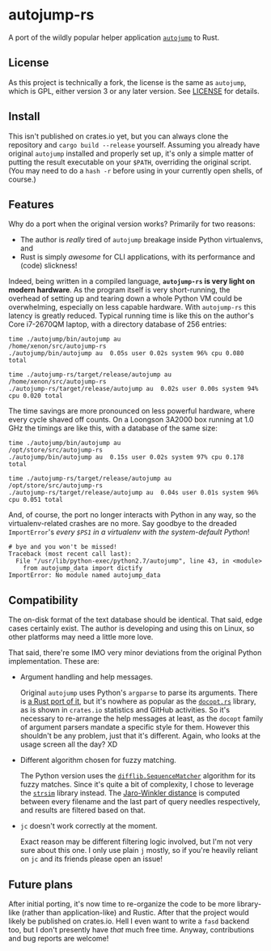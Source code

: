 # autojump-rs

A port of the wildly popular helper application [`autojump`][aj] to Rust.

[aj]: https://github.com/wting/autojump


## License

As this project is technically a fork, the license is the same as `autojump`,
which is GPL, either version 3 or any later version. See [LICENSE](LICENSE)
for details.


## Install

This isn't published on crates.io yet, but you can always clone the repository
and `cargo build --release` yourself. Assuming you already have original
`autojump` installed and properly set up, it's only a simple matter of putting
the result executable on your `$PATH`, overriding the original script. (You
may need to do a `hash -r` before using in your currently open shells, of
course.)


## Features

Why do a port when the original version works? Primarily for two reasons:

* The author is *really* tired of `autojump` breakage inside Python virtualenvs, and
* Rust is simply *awesome* for CLI applications, with its performance and (code) slickness!

Indeed, being written in a compiled language, **`autojump-rs` is very light on
modern hardware**. As the program itself is very short-running, the overhead of
setting up and tearing down a whole Python VM could be overwhelming,
especially on less capable hardware. With `autojump-rs` this latency is
greatly reduced. Typical running time is like this on the author's Core
i7-2670QM laptop, with a directory database of 256 entries:

```
time ./autojump/bin/autojump au
/home/xenon/src/autojump-rs
./autojump/bin/autojump au  0.05s user 0.02s system 96% cpu 0.080 total

time ./autojump-rs/target/release/autojump au
/home/xenon/src/autojump-rs
./autojump-rs/target/release/autojump au  0.02s user 0.00s system 94% cpu 0.020 total
```

The time savings are more pronounced on less powerful hardware, where every
cycle shaved off counts. On a Loongson 3A2000 box running at 1.0 GHz the
timings are like this, with a database of the same size:

```
time ./autojump/bin/autojump au
/opt/store/src/autojump-rs
./autojump/bin/autojump au  0.15s user 0.02s system 97% cpu 0.178 total

time ./autojump-rs/target/release/autojump au
/opt/store/src/autojump-rs
./autojump-rs/target/release/autojump au  0.04s user 0.01s system 96% cpu 0.051 total
```

And, of course, the port no longer interacts with Python in any way, so the
virtualenv-related crashes are no more. Say goodbye to the dreaded
`ImportError`'s *every `$PS1` in a virtualenv with the system-default
Python*!

```
# bye and you won't be missed!
Traceback (most recent call last):
  File "/usr/lib/python-exec/python2.7/autojump", line 43, in <module>
    from autojump_data import dictify
ImportError: No module named autojump_data
```


## Compatibility

The on-disk format of the text database should be identical. That said, edge
cases certainly exist. The author is developing and using this on Linux, so
other platforms may need a little more love.

That said, there're some IMO very minor deviations from the original Python
implementation. These are:

*   Argument handling and help messages.

    Original `autojump` uses Python's `argparse` to parse its arguments. There
    is [a Rust port of it][rust-argparse], but it's nowhere as popular as the
    [`docopt.rs`][docopt.rs] library, as is shown in `crates.io` statistics
    and GitHub activities. So it's necessary to re-arrange the help messages
    at least, as the `docopt` family of argument parsers mandate a specific
    style for them. However this shouldn't be any problem, just that it's
    different. Again, who looks at the usage screen all the day? XD

*   Different algorithm chosen for fuzzy matching.

    The Python version uses the [`difflib.SequenceMatcher`][difflib] algorithm
    for its fuzzy matches. Since it's quite a bit of complexity, I chose to
    leverage the [`strsim`][strsim-rs] library instead. The [Jaro-Winkler
    distance][jaro] is computed between every filename and the last part of
    query needles respectively, and results are filtered based on that.

*   `jc` doesn't work correctly at the moment.

    Exact reason may be different filtering logic involved, but I'm not very
    sure about this one. I only use plain `j` mostly, so if you're heavily
    reliant on `jc` and its friends please open an issue!


[rust-argparse]: https://github.com/tailhook/rust-argparse
[docopt.rs]: https://github.com/docopt/docopt.rs
[difflib]: https://docs.python.org/3.5/library/difflib.html
[strsim-rs]: https://github.com/dguo/strsim-rs
[jaro]: https://en.wikipedia.org/wiki/Jaro%E2%80%93Winkler_distance


## Future plans

After initial porting, it's now time to re-organize the code to be more
library-like (rather than application-like) and Rustic. After that the project
would likely be published on crates.io. Hell I even want to write a `fasd`
backend too, but I don't presently have *that* much free time. Anyway,
contributions and bug reports are welcome!


<!-- vim:set ai et ts=4 sw=4 sts=4 fenc=utf-8: -->
